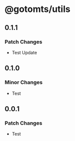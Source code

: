 # @gotomts/utils

## 0.1.1

### Patch Changes

- Test Update

## 0.1.0

### Minor Changes

- Test

## 0.0.1

### Patch Changes

- Test
